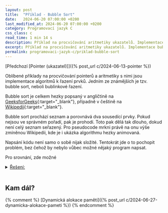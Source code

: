 ```yaml
---
layout: post
title:  "Příklad - Bubble Sort"
date:   2024-06-20 07:00:00 +0200
last_modified_at: 2024-06-20 07:00:00 +0200
category: Programovací jazyk C
css_class: c
read_time: 1 min 14 s
description: Příklad na procvičování aritmetiky ukazatelů. Implementace bublinkového řazení.
excerpt: Příklad na procvičování aritmetiky ukazatelů. Implementace bublinkového řazení.
permalink: programovaci-jazyk-c/priklad-bubble-sort
---
```


[Předchozí [Pointer (ukazatel)]]({% post_url c/2024-06-13-pointer %})

Oblíbené příklady na procvičování pointerů a aritmetiky s nimi jsou implementace algoritmů k řazení prvků. Jedním ze známějších je tzv. bubble sort, neboli bublinkové řazení.

Bubble sort je celkem hezky popsaný v angličtině na [GeeksforGeeks](https://www.geeksforgeeks.org/bubble-sort/){:target="_blank"}, případně v češtině na [Wikipedii](https://cs.wikipedia.org/wiki/Bublinkov%C3%A9_%C5%99azen%C3%AD){:target="_blank"}.

Bubble sort prochází seznam a porovnává dva sousedící prvky. Pokud nejsou ve správném pořadí, pak je prohodí. Toto pak dělá tak dlouho, dokud není celý seznam seřazený. Pro pseudocode mrkni právě na onu výše zmíněnou Wikipedii, kde je i ukázka algorithmu hezky animovaná.

Napsání kódu není samo o sobě nijak složité. Tentokrát jde o to pochopit problém, bez čehož by nebylo vůbec možné nějaký program napsat.

Pro srovnání, zde možné
  <details>
    <summary><u>Řešení:</u></summary>
<br />
{% highlight c %}
#include<stdio.h>

#define VELIKOST_POLE 5

void vytiskniPole(int* pole, int size)
{
  for (int i = 0; i < size; i++)
  {
    printf("[%2d] ", *(pole+i));
  }
  printf("\n");
}

void zamena(int* a, int* b)
{
  int tmp = *a;
  *a = *b;
  *b = tmp;
}

void bubbleSort(int* pole, int size)
{
  int serazeno = 1;
  do{
    serazeno = 1;

    for (int i = 0; i < size - 1; i++)
    {
      if (pole[i] > pole[i+1])
      {
        zamena(pole + i, pole + i + 1);
        serazeno = 0;
      }
    }
  } while(serazeno != 1);  
}

int main(void)
{
  int pole[VELIKOST_POLE] = { 12, 11, 13, 5, 6 };
  vytiskniPole(pole, VELIKOST_POLE);
  bubbleSort(pole, VELIKOST_POLE);
  vytiskniPole(pole, VELIKOST_POLE);

  return 0;
} {% endhighlight %}

(<a href="https://github.com/kaelwi/kaelwi-c/blob/master/2024-06-20-priklad-bubble-sort/bubblesort.c" target="_blank">Odkaz na GitHub</a>)
<br /><br />

</details>
<br />

## Kam dál?

{% comment %} [Dynamická alokace paměti]({% post_url c/2024-06-27-dynamicka-alokace-pameti %}) {% endcomment %}
